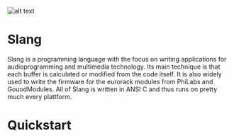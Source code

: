 ![alt text](https://audiotechnik-suboptimal.de/slanglogo.png)
# Slang
Slang is a programming language with the focus on writing applications for audioprogramming and multimedia technology. Its main technique is that each buffer is calculated or modified from the code itself. It is also widely used to write the firmware for the eurorack modules from PhiLabs and GouodModules. All of Slang is written in ANSI C and thus runs on pretty much every plattform.
# Quickstart



